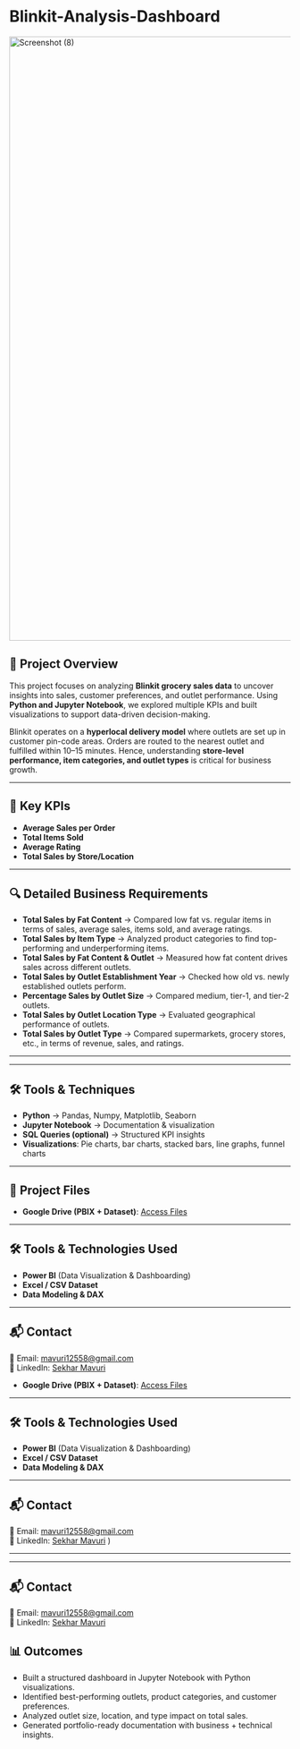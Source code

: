 # Blinkit-Analysis-Dashboard

<img width="1920" height="1080" alt="Screenshot (8)" src="https://github.com/user-attachments/assets/63941aa4-9cca-4eab-81b1-dd4221adbc3c" />

## 📌 Project Overview  
This project focuses on analyzing **Blinkit grocery sales data** to uncover insights into sales, customer preferences, and outlet performance. Using **Python and Jupyter Notebook**, we explored multiple KPIs and built visualizations to support data-driven decision-making.  

Blinkit operates on a **hyperlocal delivery model** where outlets are set up in customer pin-code areas. Orders are routed to the nearest outlet and fulfilled within 10–15 minutes. Hence, understanding **store-level performance, item categories, and outlet types** is critical for business growth.  

---

## 🎯 Key KPIs  
- **Average Sales per Order**  
- **Total Items Sold**  
- **Average Rating**  
- **Total Sales by Store/Location**  

---

## 🔍 Detailed Business Requirements  
- **Total Sales by Fat Content** → Compared low fat vs. regular items in terms of sales, average sales, items sold, and average ratings.  
- **Total Sales by Item Type** → Analyzed product categories to find top-performing and underperforming items.  
- **Total Sales by Fat Content & Outlet** → Measured how fat content drives sales across different outlets.  
- **Total Sales by Outlet Establishment Year** → Checked how old vs. newly established outlets perform.  
- **Percentage Sales by Outlet Size** → Compared medium, tier-1, and tier-2 outlets.  
- **Total Sales by Outlet Location Type** → Evaluated geographical performance of outlets.  
- **Total Sales by Outlet Type** → Compared supermarkets, grocery stores, etc., in terms of revenue, sales, and ratings.  

---


---

## 🛠️ Tools & Techniques  
- **Python** → Pandas, Numpy, Matplotlib, Seaborn  
- **Jupyter Notebook** → Documentation & visualization  
- **SQL Queries (optional)** → Structured KPI insights  
- **Visualizations**: Pie charts, bar charts, stacked bars, line graphs, funnel charts  

---

## 📂 Project Files  

- **Google Drive (PBIX + Dataset)**: [Access Files](https://drive.google.com/drive/folders/1LlGe6CubskpRuc6sG6hkP4Gu09_U35oJ?usp=sharing)  

---

## 🛠️ Tools & Technologies Used  
- **Power BI** (Data Visualization & Dashboarding)  
- **Excel / CSV Dataset**  
- **Data Modeling & DAX**  

---

## 📬 Contact  
📧 Email: [mavuri12558@gmail.com](mailto:mavuri12558@gmail.com)  
🔗 LinkedIn: [Sekhar Mavuri](https://www.linkedin.com/in/sekhar-mavuri-244037200/)  
- **Google Drive (PBIX + Dataset)**: [Access Files](https://drive.google.com/drive/folders/1uNPBE-D3GRgPKnoZZTCF5ZNTSWCv8-YW?usp=sharing)  

---

## 🛠️ Tools & Technologies Used  
- **Power BI** (Data Visualization & Dashboarding)  
- **Excel / CSV Dataset**  
- **Data Modeling & DAX**  

---

## 📬 Contact  
📧 Email: [mavuri12558@gmail.com](mailto:mavuri12558@gmail.com)  
🔗 LinkedIn: [Sekhar Mavuri](https://www.linkedin.com/in/sekhar-mavuri-244037200/)  )  

---

---

## 📬 Contact  
📧 Email: [mavuri12558@gmail.com](mailto:mavuri12558@gmail.com)  
🔗 LinkedIn: [Sekhar Mavuri](https://www.linkedin.com/in/sekhar-mavuri-244037200/)  

## 📊 Outcomes  
- Built a structured dashboard in Jupyter Notebook with Python visualizations.  
- Identified best-performing outlets, product categories, and customer preferences.  
- Analyzed outlet size, location, and type impact on total sales.  
- Generated portfolio-ready documentation with business + technical insights.  
